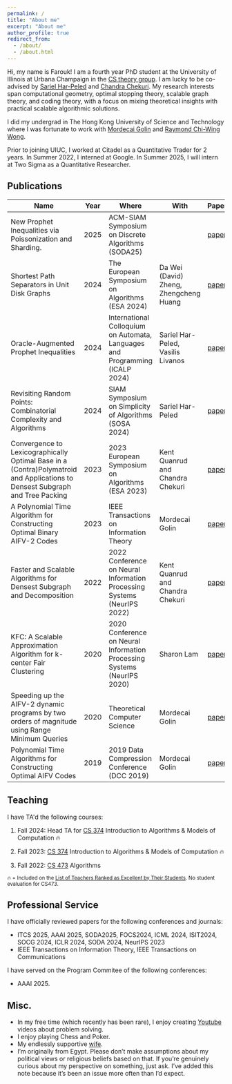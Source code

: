 ```yaml
---
permalink: /
title: "About me"
excerpt: "About me"
author_profile: true
redirect_from: 
  - /about/
  - /about.html
---
```


Hi, my name is Farouk! I am a fourth year PhD student at the University of Illinois at Urbana Champaign in the [CS theory group](https://publish.illinois.edu/theory-cs/faculty/). I am lucky to be co-advised by [Sariel Har-Peled](https://sarielhp.org/) and [Chandra Chekuri](https://chekuri.cs.illinois.edu/). My research interests span computational geometry, optimal stopping theory, scalable graph theory, and coding theory, with a focus on mixing theoretical insights with practical scalable algorithmic solutions. 

I did my undergrad in The Hong Kong University of Science and Technology where I was fortunate to work with [Mordecai Golin](https://www.cse.ust.hk/faculty/golin/) and [Raymond Chi-Wing Wong](https://www.cse.ust.hk/~raywong/). 

Prior to joining UIUC, I worked at Citadel as a Quantitative Trader for 2 years. In Summer 2022, I interned at Google. In Summer 2025, I will intern at Two Sigma as a Quantitative Researcher. 

## Publications

| Name             | Year   | Where | With |     Paper                                                         |
| --------         | ------ | ------| --------|  ------------------------------------------------------------ |
| New Prophet Inequalities via Poissonization and Sharding. | 2025 | ACM-SIAM Symposium on Discrete Algorithms (SODA25) | | [paper](http://arxiv.org/abs/2307.00971) |
| Shortest Path Separators in Unit Disk Graphs | 2024 | The European Symposium on Algorithms (ESA 2024) | Da Wei (David) Zheng, Zhengcheng Huang | [paper](https://arxiv.org/pdf/2407.15980) |
| Oracle-Augmented Prophet Inequalities    | 2024 | International Colloquium on Automata, Languages and Programming (ICALP 2024) | Sariel Har-Peled, Vasilis Livanos  | [paper](https://arxiv.org/abs/2404.11853)    |
| Revisiting Random Points: Combinatorial Complexity and Algorithms    | 2024 | SIAM Symposium on Simplicity of Algorithms (SOSA 2024) | Sariel Har-Peled  | [paper](https://arxiv.org/abs/2208.03829)   |
| Convergence to Lexicographically Optimal Base in a (Contra)Polymatroid and Applications to Densest Subgraph and Tree Packing    | 2023 | 2023 European Symposium on Algorithms (ESA 2023) | Kent Quanrud and Chandra Chekuri    | [paper](https://arxiv.org/abs/2305.02987)                             |
| A Polynomial Time Algorithm for Constructing Optimal Binary AIFV-2 Codes    | 2023 | IEEE Transactions on Information Theory | Mordecai Golin    | [paper](https://ieeexplore.ieee.org/document/10155474)                          |
| Faster and Scalable Algorithms for Densest Subgraph and Decomposition    | 2022 | 2022 Conference on Neural Information Processing Systems (NeurIPS 2022) | Kent Quanrud and Chandra Chekuri    | [paper](https://openreview.net/forum?id=QMrs1nggaL)                           |
| KFC: A Scalable Approximation Algorithm for k-center Fair Clustering    | 2020 | 2020 Conference on Neural Information Processing Systems (NeurIPS 2020) | Sharon Lam    | [paper](https://proceedings.neurips.cc/paper/2020/file/a6d259bfbfa2062843ef543e21d7ec8e-Paper.pdf)                             |
| Speeding up the AIFV-2 dynamic programs by two orders of magnitude using Range Minimum Queries    | 2020 | Theoretical Computer Science | Mordecai Golin    | [paper](https://arxiv.org/abs/2002.09885)                             |
| Polynomial Time Algorithms for Constructing Optimal AIFV Codes    | 2019 | 2019 Data Compression Conference (DCC 2019) | Mordecai Golin    | [paper](https://arxiv.org/abs/2001.11170)                             |


## Teaching
I have TA'd the following courses:

1) Fall 2024: Head TA for [CS 374](https://courses.grainger.illinois.edu/cs374al1/fa2024/info/staff.html) Introduction to Algorithms & Models of Computation 🔥
  
2) Fall 2023: [CS 374](https://courses.engr.illinois.edu/cs374al1/fa2023/staff.html) Introduction to Algorithms & Models of Computation 🔥
   
3) Fall 2022: [CS 473](https://courses.engr.illinois.edu/cs473/fa2022/) Algorithms

<sub> 🔥 = Included on the [List of Teachers Ranked as Excellent by Their Students](https://citl.illinois.edu/citl-101/measurement-evaluation/teaching-evaluation/teaching-evaluations-(ices)/teachers-ranked-as-excellent). No student evaluation for CS473.  </sub>


## Professional Service
I have officially reviewed papers for the following conferences and journals:

- ITCS 2025, AAAI 2025, SODA2025, FOCS2024, ICML 2024, ISIT2024, SOCG 2024, ICLR 2024, SODA 2024, NeurIPS 2023
- IEEE Transactions on Information Theory, IEEE Transactions on Communications

I have served on the Program Commitee of the following conferences:
- AAAI 2025. 

## Misc.

- In my free time (which recently has been rare), I enjoy creating [Youtube](https://www.youtube.com/watch?v=XqTBrQYYUcc&ab_channel=ForAllEpsilon) videos about problem solving.
- I enjoy playing Chess and Poker.
- My endlessly supportive [wife](https://www.linkedin.com/in/sharon-lam-hslhk/).
- I’m originally from Egypt. Please don’t make assumptions about my political views or religious beliefs based on that. If you’re genuinely curious about my perspective on something, just ask. I’ve added this note because it’s been an issue more often than I’d expect.
